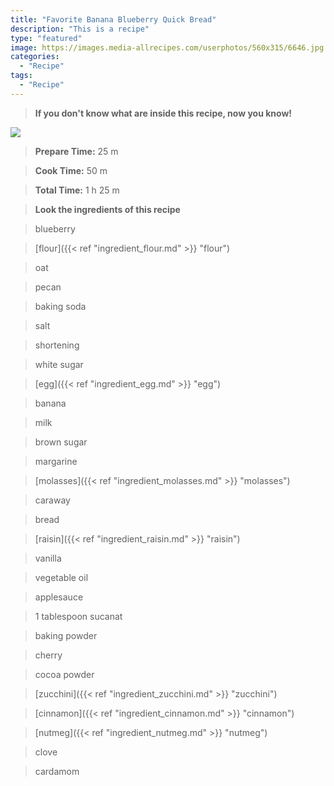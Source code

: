 ```yaml
---
title: "Favorite Banana Blueberry Quick Bread"
description: "This is a recipe"
type: "featured"
image: https://images.media-allrecipes.com/userphotos/560x315/6646.jpg
categories: 
  - "Recipe"
tags: 
  - "Recipe"
---
```



>**If you don't know what are inside this recipe, now you know!**

![](../images/Recipes-Banner.jpg)
> **Prepare Time:** 25 m


> **Cook Time:** 50 m


> **Total Time:** 1 h 25 m

> **Look the ingredients of this recipe**

> blueberry

> [flour]({{< ref "ingredient_flour.md" >}} "flour")

> oat

> pecan

> baking soda

> salt

> shortening

> white sugar

> [egg]({{< ref "ingredient_egg.md" >}} "egg")

> banana

> milk

> brown sugar

> margarine

> [molasses]({{< ref "ingredient_molasses.md" >}} "molasses")

> caraway

> bread

> [raisin]({{< ref "ingredient_raisin.md" >}} "raisin")

> vanilla

> vegetable oil

> applesauce

> 1 tablespoon sucanat

> baking powder

> cherry

> cocoa powder

> [zucchini]({{< ref "ingredient_zucchini.md" >}} "zucchini")

> [cinnamon]({{< ref "ingredient_cinnamon.md" >}} "cinnamon")

> [nutmeg]({{< ref "ingredient_nutmeg.md" >}} "nutmeg")

> clove

> cardamom

